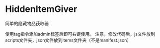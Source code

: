 # HiddenItemGiver
简单的隐藏物品获取器

使用tag指令添加admin标签后即可右键使用。
注意，修改代码后，js文件放到scripts文件夹，json文件放到items文件夹（不是manifest.json）
